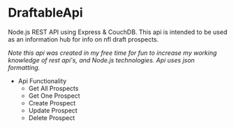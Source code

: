 # DraftableApi

Node.js REST API using Express & CouchDB. This api is intended to be used as an information hub for info on nfl draft prospects.

*Note this api was created in my free time for fun to increase my working knowledge of rest api's, and Node.js technologies. Api uses json formatting.*

* Api Functionality
  * Get All Prospects
  * Get One Prospect
  * Create Prospect
  * Update Prospect
  * Delete Prospect
